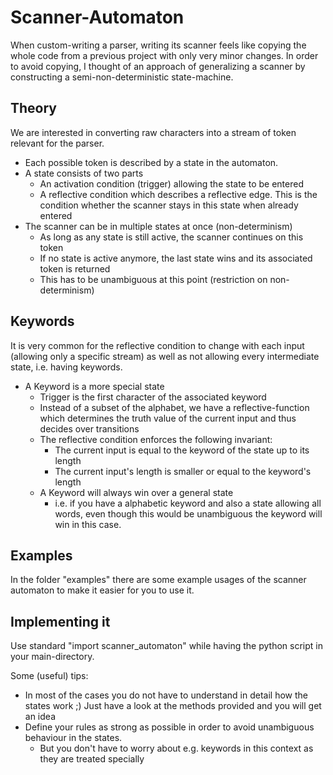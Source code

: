 # Scanner-Automaton

When custom-writing a parser, writing its scanner feels like copying the whole code from a previous project with only very minor changes. 
In order to avoid copying, I thought of an approach of generalizing a scanner by constructing a semi-non-deterministic state-machine.


## Theory
We are interested in converting raw characters into a stream of token relevant for the parser. 
* Each possible token is described by a state in the automaton.
* A state consists of two parts
  * An activation condition (trigger) allowing the state to be entered 
  * A reflective condition which describes a reflective edge. This is the condition whether the scanner stays in this state when already entered
* The scanner can be in multiple states at once (non-determinism)
  * As long as any state is still active, the scanner continues on this token
  * If no state is active anymore, the last state wins and its associated token is returned
  * This has to be unambiguous at this point (restriction on non-determinism)

## Keywords
It is very common for the reflective condition to change with each input (allowing only a specific stream) as well as not allowing every intermediate state, i.e. having keywords.
* A Keyword is a more special state
  * Trigger is the first character of the associated keyword
  * Instead of a subset of the alphabet, we have a reflective-function which determines the truth value of the current input and thus decides over transitions
  * The reflective condition enforces the following invariant:
    * The current input is equal to the keyword of the state up to its length
    * The current input's length is smaller or equal to the keyword's length
  * A Keyword will always win over a general state
    * i.e. if you have a alphabetic keyword and also a state allowing all words, even though this would be unambiguous the keyword will win in this case.
    
    
## Examples
In the folder "examples" there are some example usages of the scanner automaton to make it easier for you to use it.

## Implementing it
Use standard "import scanner_automaton" while having the python script in your main-directory.

Some (useful) tips:
* In most of the cases you do not have to understand in detail how the states work ;) Just have a look at the methods provided and you will get an idea
* Define your rules as strong as possible in order to avoid unambiguous behaviour in the states.
  * But you don't have to worry about e.g. keywords in this context as they are treated specially
  
  
